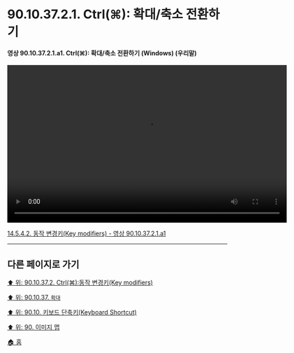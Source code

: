# 90.10.37.2.1. Ctrl(⌘): 확대/축소 전환하기

<a id="90-10-37-02-01-a1"></a>

#### 영상 90.10.37.2.1.a1. Ctrl(⌘): 확대/축소 전환하기 (Windows) (우리말)
<video controls="controls" width="640" height="360" src="https://github.com/wonder13662/gimp/assets/15767104/853bb095-7733-478b-9964-46ec88911752"></video>

[14.5.4.2. 동작 변경키(Key modifiers) - 영상 90.10.37.2.1.a1](./14-05-04-02-key_modifiers.md#90-10-37-02-01-a1)

***

## 다른 페이지로 가기

[⬆️ 위: 90.10.37.2. Ctrl(⌘):동작 변경키(Key modifiers)](./90-10-37-02-00-key_modifier-ctrl.md)

[⬆️ 위: 90.10.37. `확대`](./90-10-37-00-zoom.md)

[⬆️ 위: 90.10. 키보드 단축키(Keyboard Shortcut)](./90-10-00-keyboard_shortcut.md)

[⬆️ 위: 90. 이미지 맵](./90-00-image-map.md)

[🏠 홈](./00-home.md)